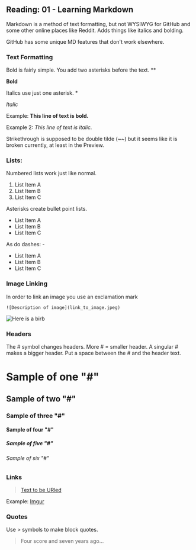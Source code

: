## Reading: 01 - Learning Markdown

Markdown is a method of text formatting, but not WYSIWYG for GitHub and some other online places like Reddit. Adds things like italics and bolding.

GitHub has some unique MD features that don't work elsewhere.

### Text Formatting

Bold is fairly simple. You add two asterisks before the text. **

**Bold**

Italics use just one asterisk. * 

*Italic*

Example: **This line of text is bold.**

Example 2: *This line of text is italic.*

Strikethrough is supposed to be double tilde (~~) but it seems like it is broken currently, at least in the Preview.

### Lists:

Numbered lists work just like normal.

1. List Item A
2. List Item B
3. List Item C

Asterisks create bullet point lists.

* List Item A
* List Item B
* List Item C

As do dashes: -
- List Item A
- List Item B
- List Item C

### Image Linking

In order to link an image you use an exclamation mark

`![Description of image](link_to_image.jpeg)`

![Here is a birb](https://i.imgur.com/rLua5JM.jpeg)

### Headers

The # symbol changes headers. More # = smaller header. A singular # makes a bigger header. Put a space between the # and the header text.

# Sample of one "#"
## Sample of two "#"
### Sample of three "#"
#### Sample of four "#"
##### Sample of five "#"
###### Sample of six "#"

### Links

> [Text to be URled](URL)

Example: [Imgur](https://www.imgur.com)

### Quotes

Use > symbols to make block quotes.

> Four score and seven years ago...
